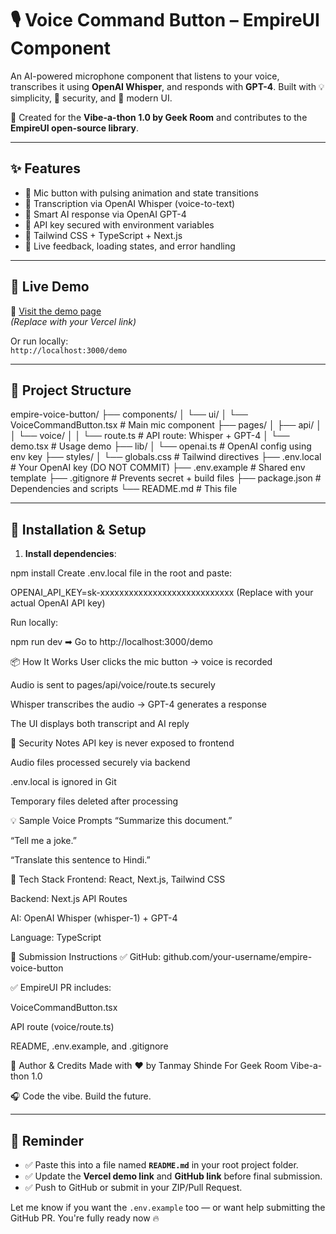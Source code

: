 # 🎙️ Voice Command Button – EmpireUI Component

An AI-powered microphone component that listens to your voice, transcribes it using **OpenAI Whisper**, and responds with **GPT-4**. Built with 💡 simplicity, 🔐 security, and 🎨 modern UI.

🧠 Created for the **Vibe-a-thon 1.0 by Geek Room** and contributes to the **EmpireUI open-source library**.

---

## ✨ Features

- 🎤 Mic button with pulsing animation and state transitions
- 🧠 Transcription via OpenAI Whisper (voice-to-text)
- 🤖 Smart AI response via OpenAI GPT-4
- 🔐 API key secured with environment variables
- 🎨 Tailwind CSS + TypeScript + Next.js
- 💬 Live feedback, loading states, and error handling

---

## 🚀 Live Demo

🧪 [Visit the demo page](https://your-vercel-url.vercel.app/demo)  
*(Replace with your Vercel link)*

Or run locally:  
`http://localhost:3000/demo`

---

## 📁 Project Structure
empire-voice-button/
├── components/
│ └── ui/
│ └── VoiceCommandButton.tsx # Main mic component
├── pages/
│ ├── api/
│ │ └── voice/
│ │ └── route.ts # API route: Whisper + GPT-4
│ └── demo.tsx # Usage demo
├── lib/
│ └── openai.ts # OpenAI config using env key
├── styles/
│ └── globals.css # Tailwind directives
├── .env.local # Your OpenAI key (DO NOT COMMIT)
├── .env.example # Shared env template
├── .gitignore # Prevents secret + build files
├── package.json # Dependencies and scripts
└── README.md # This file

---

## 🔧 Installation & Setup

1. **Install dependencies**:

npm install
Create .env.local file in the root and paste:

OPENAI_API_KEY=sk-xxxxxxxxxxxxxxxxxxxxxxxxxxxx
(Replace with your actual OpenAI API key)

Run locally:

npm run dev
➡ Go to http://localhost:3000/demo

📦 How It Works
User clicks the mic button → voice is recorded

Audio is sent to pages/api/voice/route.ts securely

Whisper transcribes the audio → GPT-4 generates a response

The UI displays both transcript and AI reply

🔐 Security Notes
API key is never exposed to frontend

Audio files processed securely via backend

.env.local is ignored in Git

Temporary files deleted after processing

💡 Sample Voice Prompts
“Summarize this document.”

“Tell me a joke.”

“Translate this sentence to Hindi.”

🧠 Tech Stack
Frontend: React, Next.js, Tailwind CSS

Backend: Next.js API Routes

AI: OpenAI Whisper (whisper-1) + GPT-4

Language: TypeScript

📮 Submission Instructions
✅ GitHub: github.com/your-username/empire-voice-button

✅ EmpireUI PR includes:

VoiceCommandButton.tsx

API route (voice/route.ts)

README, .env.example, and .gitignore

🙌 Author & Credits
Made with ❤️ by Tanmay Shinde
For Geek Room Vibe-a-thon 1.0

🎧 Code the vibe. Build the future.

---

## 📌 Reminder

- ✅ Paste this into a file named **`README.md`** in your root project folder.
- ✅ Update the **Vercel demo link** and **GitHub link** before final submission.
- ✅ Push to GitHub or submit in your ZIP/Pull Request.

Let me know if you want the `.env.example` too — or want help submitting the GitHub PR. You're fully ready now 🔥









